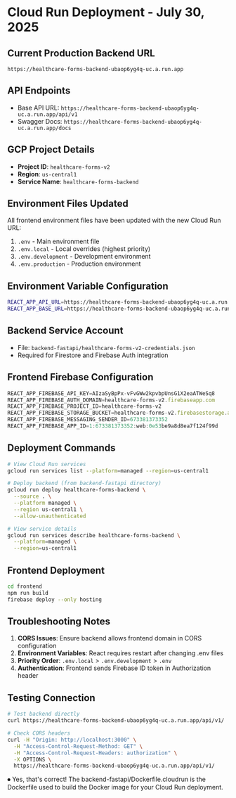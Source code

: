 # Cloud Run Deployment - July 30, 2025

## Current Production Backend URL
```
https://healthcare-forms-backend-ubaop6yg4q-uc.a.run.app
```

## API Endpoints
- Base API URL: `https://healthcare-forms-backend-ubaop6yg4q-uc.a.run.app/api/v1`
- Swagger Docs: `https://healthcare-forms-backend-ubaop6yg4q-uc.a.run.app/docs`

## GCP Project Details
- **Project ID**: `healthcare-forms-v2`
- **Region**: `us-central1`
- **Service Name**: `healthcare-forms-backend`

## Environment Files Updated
All frontend environment files have been updated with the new Cloud Run URL:

1. `.env` - Main environment file
2. `.env.local` - Local overrides (highest priority)
3. `.env.development` - Development environment
4. `.env.production` - Production environment

## Environment Variable Configuration
```bash
REACT_APP_API_URL=https://healthcare-forms-backend-ubaop6yg4q-uc.a.run.app/api/v1
REACT_APP_BASE_URL=https://healthcare-forms-backend-ubaop6yg4q-uc.a.run.app
```

## Backend Service Account
- File: `backend-fastapi/healthcare-forms-v2-credentials.json`
- Required for Firestore and Firebase Auth integration

## Frontend Firebase Configuration
```javascript
REACT_APP_FIREBASE_API_KEY=AIzaSyBpPx-vFvGWw2kpvbpUnsG1X2eaATWeSq8
REACT_APP_FIREBASE_AUTH_DOMAIN=healthcare-forms-v2.firebaseapp.com
REACT_APP_FIREBASE_PROJECT_ID=healthcare-forms-v2
REACT_APP_FIREBASE_STORAGE_BUCKET=healthcare-forms-v2.firebasestorage.app
REACT_APP_FIREBASE_MESSAGING_SENDER_ID=673381373352
REACT_APP_FIREBASE_APP_ID=1:673381373352:web:0e53be9a8d8ea7f124f99d
```

## Deployment Commands
```bash
# View Cloud Run services
gcloud run services list --platform=managed --region=us-central1

# Deploy backend (from backend-fastapi directory)
gcloud run deploy healthcare-forms-backend \
  --source . \
  --platform managed \
  --region us-central1 \
  --allow-unauthenticated

# View service details
gcloud run services describe healthcare-forms-backend \
  --platform=managed \
  --region=us-central1
```

## Frontend Deployment
```bash
cd frontend
npm run build
firebase deploy --only hosting
```

## Troubleshooting Notes
1. **CORS Issues**: Ensure backend allows frontend domain in CORS configuration
2. **Environment Variables**: React requires restart after changing .env files
3. **Priority Order**: `.env.local` > `.env.development` > `.env`
4. **Authentication**: Frontend sends Firebase ID token in Authorization header

## Testing Connection
```bash
# Test backend directly
curl https://healthcare-forms-backend-ubaop6yg4q-uc.a.run.app/api/v1/

# Check CORS headers
curl -H "Origin: http://localhost:3000" \
  -H "Access-Control-Request-Method: GET" \
  -H "Access-Control-Request-Headers: authorization" \
  -X OPTIONS \
  https://healthcare-forms-backend-ubaop6yg4q-uc.a.run.app/api/v1/
```


⏺ Yes, that's correct! The
  backend-fastapi/Dockerfile.cloudrun is
  the Dockerfile used to build the Docker
   image for your Cloud Run deployment.

   